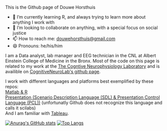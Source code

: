 This is the Github page of Douwe Horsthuis
- 🌱 I’m currently learning R, and always trying to learn more about anything I work with
- 👯 I’m looking to collaborate on anything, with a special focus on social justice
- 📫 How to reach me: douwehorsthuis@gmail.com
- 😄 Pronouns: he/his/him

I am a Data analyst, lab manager and EEG technician in the CNL at Albert Einstein College of Medicine in the Bronx. Most of the code on this page is related to my work at the [The Cogntive Neurophysiology Laboratory](https://www.cognitiveneurolab.com/) and is availible on [CognitiveNeuroLab's github page](https://github.com/CognitiveNeuroLab).  

I work with different languages and platforms best exemplified by these repos:  
[Matlab & R](https://github.com/DouweHorsthuis/EEG_to_ERP_pipeline_stats_R)  
[Presentation (Scenario Description Language (SDL) & Presentation Control Language (PCL))](https://github.com/DouweHorsthuis/N-back-task-experiment) (unfortunatly Github does not recognize this language and calls it scilabs)  
And I am familiar with [Tableau](https://public.tableau.com/app/profile/douwe.horsthuis/viz/NYPD_visualizing_complaints/Dashboard1).  

[![Anurag's GitHub stats](https://github-readme-stats.vercel.app/api?username=douwehorsthuis)](https://github.com/anuraghazra/github-readme-stats)
[![Top Langs](https://github-readme-stats.vercel.app/api/top-langs/?username=douwehorsthuis)](https://github.com/anuraghazra/github-readme-stats)

  



